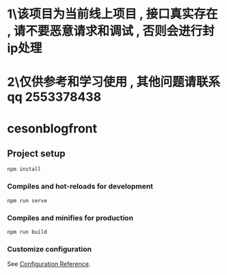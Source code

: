 # 1\该项目为当前线上项目 , 接口真实存在 , 请不要恶意请求和调试 , 否则会进行封ip处理
# 2\仅供参考和学习使用 , 其他问题请联系qq 2553378438

# cesonblogfront

## Project setup
```
npm install
```

### Compiles and hot-reloads for development
```
npm run serve
```

### Compiles and minifies for production
```
npm run build
```

### Customize configuration
See [Configuration Reference](https://cli.vuejs.org/config/).
